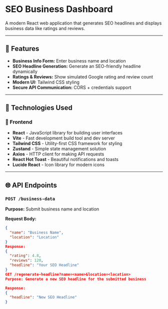 # SEO Business Dashboard

A modern React web application that generates SEO headlines and displays business data like ratings and reviews.

---

## 🚀 Features

- **Business Info Form:** Enter business name and location
- **SEO Headline Generation:** Generate an SEO-friendly headline dynamically
- **Ratings & Reviews:** Show simulated Google rating and review count
- **Modern UI:** Tailwind CSS styling
- **Secure API Communication:** CORS + credentials support

---

## 📘 Technologies Used

### 🎨 Frontend
- **React** - JavaScript library for building user interfaces
- **Vite** - Fast development build tool and dev server
- **Tailwind CSS** - Utility-first CSS framework for styling
- **Zustand** - Simple state management solution
- **Axios** - HTTP client for making API requests
- **React Hot Toast** - Beautiful notifications and toasts
- **Lucide React** - Icon library for modern icons
  
---

## 🌐 API Endpoints

### `POST /business-data`
**Purpose:** Submit business name and location

**Request Body:**
```json
{
  "name": "Business Name",
  "location": "Location"
}
Response:
{
  "rating": 4.8,
  "reviews": 120,
  "headline": "Your SEO Headline"
}
GET /regenerate-headline?name=<name>&location=<location>
Purpose: Generate a new SEO headline for the submitted business

Response:
{
  "headline": "New SEO Headline"
}
